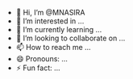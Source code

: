 - 👋 Hi, I’m @MNASIRA
- 👀 I’m interested in ...
- 🌱 I’m currently learning ...
- 💞️ I’m looking to collaborate on ...
- 📫 How to reach me ...
- 😄 Pronouns: ...
- ⚡ Fun fact: ...

<!---
MNASIRA/MNASIRA is a ✨ special ✨ repository because its `README.md` (this file) appears on your GitHub profile.
You can click the Preview link to take a look at your changes.
--->

